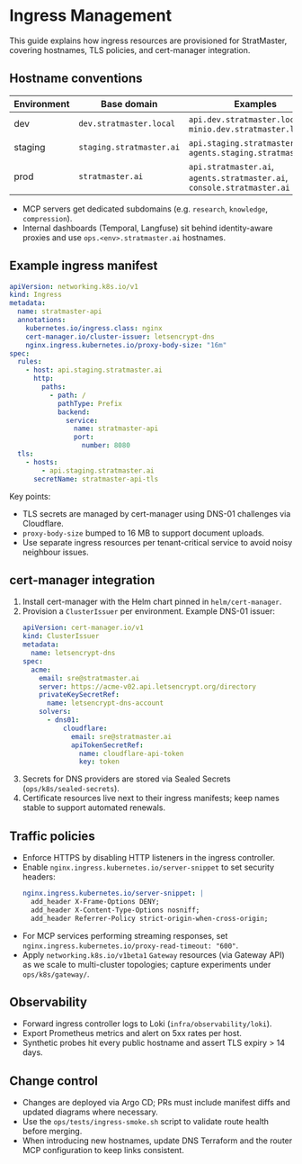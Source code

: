 # Ingress Management

This guide explains how ingress resources are provisioned for StratMaster,
covering hostnames, TLS policies, and cert-manager integration.

## Hostname conventions

| Environment | Base domain                | Examples |
| ----------- | -------------------------- | -------- |
| dev         | `dev.stratmaster.local`    | `api.dev.stratmaster.local`, `minio.dev.stratmaster.local` |
| staging     | `staging.stratmaster.ai`   | `api.staging.stratmaster.ai`, `agents.staging.stratmaster.ai` |
| prod        | `stratmaster.ai`           | `api.stratmaster.ai`, `agents.stratmaster.ai`, `console.stratmaster.ai` |

- MCP servers get dedicated subdomains (e.g. `research`, `knowledge`, `compression`).
- Internal dashboards (Temporal, Langfuse) sit behind identity-aware proxies and use
  `ops.<env>.stratmaster.ai` hostnames.

## Example ingress manifest

```yaml
apiVersion: networking.k8s.io/v1
kind: Ingress
metadata:
  name: stratmaster-api
  annotations:
    kubernetes.io/ingress.class: nginx
    cert-manager.io/cluster-issuer: letsencrypt-dns
    nginx.ingress.kubernetes.io/proxy-body-size: "16m"
spec:
  rules:
    - host: api.staging.stratmaster.ai
      http:
        paths:
          - path: /
            pathType: Prefix
            backend:
              service:
                name: stratmaster-api
                port:
                  number: 8080
  tls:
    - hosts:
        - api.staging.stratmaster.ai
      secretName: stratmaster-api-tls
```

Key points:

- TLS secrets are managed by cert-manager using DNS-01 challenges via Cloudflare.
- `proxy-body-size` bumped to 16 MB to support document uploads.
- Use separate ingress resources per tenant-critical service to avoid noisy
  neighbour issues.

## cert-manager integration

1. Install cert-manager with the Helm chart pinned in `helm/cert-manager`.
2. Provision a `ClusterIssuer` per environment. Example DNS-01 issuer:
   ```yaml
   apiVersion: cert-manager.io/v1
   kind: ClusterIssuer
   metadata:
     name: letsencrypt-dns
   spec:
     acme:
       email: sre@stratmaster.ai
       server: https://acme-v02.api.letsencrypt.org/directory
       privateKeySecretRef:
         name: letsencrypt-dns-account
       solvers:
         - dns01:
             cloudflare:
               email: sre@stratmaster.ai
               apiTokenSecretRef:
                 name: cloudflare-api-token
                 key: token
   ```
3. Secrets for DNS providers are stored via Sealed Secrets (`ops/k8s/sealed-secrets`).
4. Certificate resources live next to their ingress manifests; keep names stable to
   support automated renewals.

## Traffic policies

- Enforce HTTPS by disabling HTTP listeners in the ingress controller.
- Enable `nginx.ingress.kubernetes.io/server-snippet` to set security headers:
  ```yaml
  nginx.ingress.kubernetes.io/server-snippet: |
    add_header X-Frame-Options DENY;
    add_header X-Content-Type-Options nosniff;
    add_header Referrer-Policy strict-origin-when-cross-origin;
  ```
- For MCP services performing streaming responses, set
  `nginx.ingress.kubernetes.io/proxy-read-timeout: "600"`.
- Apply `networking.k8s.io/v1beta1` `Gateway` resources (via Gateway API) as we scale
  to multi-cluster topologies; capture experiments under `ops/k8s/gateway/`.

## Observability

- Forward ingress controller logs to Loki (`infra/observability/loki`).
- Export Prometheus metrics and alert on 5xx rates per host.
- Synthetic probes hit every public hostname and assert TLS expiry > 14 days.

## Change control

- Changes are deployed via Argo CD; PRs must include manifest diffs and updated
  diagrams where necessary.
- Use the `ops/tests/ingress-smoke.sh` script to validate route health before
  merging.
- When introducing new hostnames, update DNS Terraform and the router MCP
  configuration to keep links consistent.
